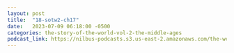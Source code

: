 ```yaml
---
layout: post
title:  "18-sotw2-ch17"
date:   2023-07-09 06:18:00 -0500
categories: the-story-of-the-world-vol-2-the-middle-ages
podcast_link: https://nilbus-podcasts.s3.us-east-2.amazonaws.com/the-well-trained-mind/The%20Story%20of%20the%20World%20Vol.%202%20The%20Middle%20Ages/18-sotw2-ch17.mp3
---
```

